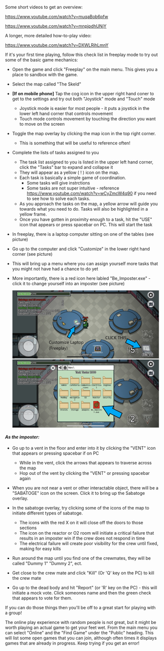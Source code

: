 Some short videos to get an overview:

https://www.youtube.com/watch?v=muqaBob6pfw

https://www.youtube.com/watch?v=mnpjpdhUNjY

A longer, more detailed how-to-play video:

https://www.youtube.com/watch?v=DXWLRihLmnY

If it's your first time playing, follow this check list in freeplay mode to try out some of the basic game mechanics:

- Open the game and click "Freeplay" on the main menu. This gives you a place to sandbox with the game.
- Select the map called "The Skeld"
- __[If on mobile phone]__ Tap the cog icon in the upper right hand coner to get to the settings and try out both "Joystick" mode and "Touch" mode
	- Joystick mode is easier for most people - it puts a joystick in the lower left hand corner that controls movement
	- Touch mode controls movement by touching the direction you want to move on the screen
- Toggle the map overlay by clicking the map icon in the top right corner.
	- This is something that will be useful to reference often!
- Complete the lists of tasks assigned to you
	- The task list assigned to you is listed in the upper left hand corner, click the "Tasks" bar to expand and collapse it
	- They will appear as a yellow ( ! ) icon on the map.
	- Each task is basically a simple game of coordination.
		- Some tasks will give instrctions
		- Some tasks are not super intuitive - reference https://www.youtube.com/watch?v=wCyZmcW4q90 if you need to see how to solve each tasks.
	- As you approach the tasks on the map, a yellow arrow will guide you towards what you need to do. Tasks will also be highlighted in a yellow frame.
	- Once you have gotten in proximity enough to a task, hit the "USE" icon that appears or press spacebar on PC. This will start the task

- In freeplay, there is a laptop computer sitting on one of the tables (see picture)
- Go up to the computer and click "Customize" in the lower right hand corner (see picture)
- This will bring up a menu where you can assign yourself more tasks that you might not have had a chance to do yet
- More importantly, there is a red icon here labled "Be_Imposter.exe" - click it to change yourself into an imposter (see picture)

  ![customization laptop](https://raw.githubusercontent.com/VanAnderson/AmongUs-quickstart/main/IMG_1280.jpg)
  ![customization laptop](https://raw.githubusercontent.com/VanAnderson/AmongUs-quickstart/main/IMG_1281.jpg)


#### *As the imposter:*

- Go up to a vent in the floor and enter into it by clicking the "VENT" icon that appears or pressing spacebar if on PC
	- While in the vent, click the arrows that appears to traverse across the map
	- Hop out of the vent by clicking the "VENT" or pressing spacebar again
- When you are not near a vent or other interactable object, there will be a "SABATOGE" icon on the screen. Click it to bring up the Sabatoge overlay.
- In the sabatoge overlay, try clicking some of the icons of the map to initiate different types of sabatoge.
	- The icons with the red X on it will close off the doors to those sections
	- The icon on the reactor or O2 room will initiate a critical failure that results in an imposter win if the crew does not respond in time
	- The electrical failure will create poor visibility for the crew until fixed, making for easy kills

- Run around the map until you find one of the crewmates, they will be called "Dummy 1" "Dummy 2", ect.
- Get close to the crew mate and click "Kill" (Or 'Q' key on the PC) to kill the crew mate
- Go up to the dead body and hit "Report" (or 'R' key on the PC) - this will initiate a mock vote. Click someones name and then the green check that appears to vote for them.


If you can do those things then you'll be off to a great start for playing with a group!

The online play experience with random people is not great, but it might be worth playing an actual game to get your feet wet. From the main menu you can select "Online" and the "Find Game" under the "Public" heading. This will list some open games that you can join, although often times it displays games that are already in progress. Keep trying if you get an error!
